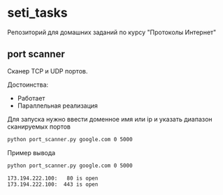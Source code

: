 # seti_tasks
Репозиторий для домашних заданий по курсу "Протоколы Интернет"

## port scanner
Сканер TCP и UDP портов.

Достоинства: 
- Работает
- Параллельная реализация

Для запуска нужно ввести доменное имя или ip и указать диапазон сканируемых портов
```sh
python port_scanner.py google.com 0 5000
```
Пример вывода
```sh
python port_scanner.py google.com 0 5000

173.194.222.100:   80 is open
173.194.222.100:  443 is open
```
